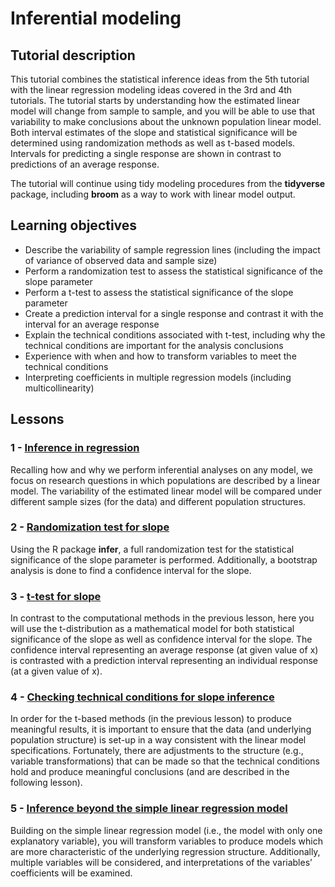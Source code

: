 # Inferential modeling

## Tutorial description

This tutorial combines the statistical inference ideas from the 5th tutorial with the linear regression modeling ideas covered in the 3rd and 4th tutorials. The tutorial starts by understanding how the estimated linear model will change from sample to sample, and you will be able to use that variability to make conclusions about the unknown population linear model. Both interval estimates of the slope and statistical significance will be determined using randomization methods as well as t-based models. Intervals for predicting a single response are shown in contrast to predictions of an average response.

The tutorial will continue using tidy modeling procedures from the **tidyverse** package, including **broom** as a way to work with linear model output.

## Learning objectives

- Describe the variability of sample regression lines (including the impact of variance of observed data and sample size)
- Perform a randomization test to assess the statistical significance of the slope parameter
- Perform a t-test to assess the statistical significance of the slope parameter
- Create a prediction interval for a single response and contrast it with the interval for an average response
- Explain the technical conditions associated with t-test, including why the technical conditions are important for the analysis conclusions
- Experience with when and how to transform variables to meet the technical conditions
- Interpreting coefficients in multiple regression models (including multicollinearity)

## Lessons

### 1 - [Inference in regression](https://openintro.shinyapps.io/ims-06-model-infer-01/)

Recalling how and why we perform inferential analyses on any model, we focus on research questions in which populations are described by a linear model. The variability of the estimated linear model will be compared under different sample sizes (for the data) and different population structures.

### 2 - [Randomization test for slope](https://openintro.shinyapps.io/ims-06-model-infer-02/)

Using the R package **infer**, a full randomization test for the statistical significance of the slope parameter is performed. Additionally, a bootstrap analysis is done to find a confidence interval for the slope.

### 3 - [t-test for slope](https://openintro.shinyapps.io/ims-06-model-infer-03/)

In contrast to the computational methods in the previous lesson, here you will use the t-distribution as a mathematical model for both statistical significance of the slope as well as confidence interval for the slope. The confidence interval representing an average response (at given value of x) is contrasted with a prediction interval representing an individual response (at a given value of x).

### 4 - [Checking technical conditions for slope inference](https://openintro.shinyapps.io/ims-06-model-infer-04/)

In order for the t-based methods (in the previous lesson) to produce meaningful results, it is important to ensure that the data (and underlying population structure) is set-up in a way consistent with the linear model specifications. Fortunately, there are adjustments to the structure (e.g., variable transformations) that can be made so that the technical conditions hold and produce meaningful conclusions (and are described in the following lesson).

### 5 - [Inference beyond the simple linear regression model](https://openintro.shinyapps.io/ims-06-model-infer-05/)

Building on the simple linear regression model (i.e., the model with only one explanatory variable), you will transform variables to produce models which are more characteristic of the underlying regression structure. Additionally, multiple variables will be considered, and interpretations of the variables’ coefficients will be examined.

